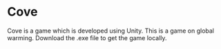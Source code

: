 # Cove

Cove is a game which is developed using Unity. This is a game on global warming.
Download the .exe file to get the game locally.
